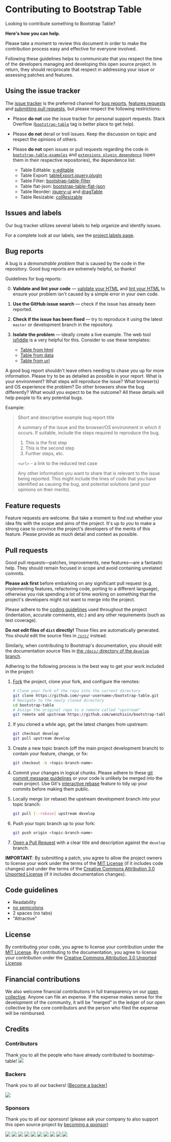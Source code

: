 # Contributing to Bootstrap Table

Looking to contribute something to Bootstrap Table?

**Here's how you can help.**

Please take a moment to review this document in order to make the contribution
process easy and effective for everyone involved.

Following these guidelines helps to communicate that you respect the time of
the developers managing and developing this open source project. In return,
they should reciprocate that respect in addressing your issue or assessing
patches and features.


## Using the issue tracker

The [issue tracker](https://github.com/wenzhixin/bootstrap-table/issues) is
the preferred channel for [bug reports](#bug-reports), [features requests](#feature-requests)
and [submitting pull requests](#pull-requests), but please respect the following
restrictions:

* Please **do not** use the issue tracker for personal support requests.  Stack
  Overflow ([`bootstrap-table`](http://stackoverflow.com/questions/tagged/bootstrap-table) tag is better place to get help).

* Please **do not** derail or troll issues. Keep the discussion on topic and
  respect the opinions of others.

* Please **do not** open issues or pull requests regarding the code in [`bootstrap-table-examples`](https://github.com/wenzhixin/bootstrap-table-examples) and [`extensions plugin dependence`](https://github.com/wenzhixin/bootstrap-table/tree/develop/src/extensions) (open them in their respective repositories), the dependence list:
    * Table Editable: [x-editable](https://github.com/vitalets/x-editable)
    * Table Export: [tableExport.jquery.plugin](https://github.com/hhurz/tableExport.jquery.plugin)
    * Table Filter: [bootstrap-table-filter](https://github.com/lukaskral/bootstrap-table-filter)
    * Table flat-json: [bootstrap-table-flat-json](https://github.com/djhvscf/bootstrap-table-flatJSON)
    * Table Reorder: [jquery-ui](https://code.jquery.com/ui/) and [dragTable](https://github.com/akottr/dragtable/)
    * Table Resizable: [colResizable](https://github.com/alvaro-prieto/colResizable)

## Issues and labels

Our bug tracker utilizes several labels to help organize and identify issues.

For a complete look at our labels, see the [project labels page](https://github.com/wenzhixin/bootstrap-table/labels).


## Bug reports

A bug is a _demonstrable problem_ that is caused by the code in the repository.
Good bug reports are extremely helpful, so thanks!

Guidelines for bug reports:

0. **Validate and lint your code** &mdash; [validate your HTML](http://html5.validator.nu)
   and [lint your HTML](https://github.com/twbs/bootlint) to ensure your
   problem isn't caused by a simple error in your own code.

1. **Use the GitHub issue search** &mdash; check if the issue has already been
   reported.

2. **Check if the issue has been fixed** &mdash; try to reproduce it using the
   latest `master` or development branch in the repository.

3. **Isolate the problem** &mdash; ideally create a live example.
    The web tool [jsfiddle](http://jsfiddle.net/) is a very helpful for this. Consider to use these templates:
    * [Table from html](http://jsfiddle.net/wenyi/e3nk137y/44345/)
    * [Table from data](http://jsfiddle.net/wenyi/e3nk137y/44346/)
    * [Table from url](http://jsfiddle.net/wenyi/e3nk137y/44348/)


A good bug report shouldn't leave others needing to chase you up for more
information. Please try to be as detailed as possible in your report. What is
your environment? What steps will reproduce the issue? What browser(s) and OS
experience the problem? Do other browsers show the bug differently? What
would you expect to be the outcome? All these details will help people to fix
any potential bugs.

Example:

> Short and descriptive example bug report title
>
> A summary of the issue and the browser/OS environment in which it occurs. If
> suitable, include the steps required to reproduce the bug.
>
> 1. This is the first step
> 2. This is the second step
> 3. Further steps, etc.
>
> `<url>` - a link to the reduced test case
>
> Any other information you want to share that is relevant to the issue being
> reported. This might include the lines of code that you have identified as
> causing the bug, and potential solutions (and your opinions on their
> merits).


## Feature requests

Feature requests are welcome. But take a moment to find out whether your idea
fits with the scope and aims of the project. It's up to *you* to make a strong
case to convince the project's developers of the merits of this feature. Please
provide as much detail and context as possible.


## Pull requests

Good pull requests—patches, improvements, new features—are a fantastic
help. They should remain focused in scope and avoid containing unrelated
commits.

**Please ask first** before embarking on any significant pull request (e.g.
implementing features, refactoring code, porting to a different language),
otherwise you risk spending a lot of time working on something that the
project's developers might not want to merge into the project.

Please adhere to the [coding guidelines](#code-guidelines) used throughout the
project (indentation, accurate comments, etc.) and any other requirements
(such as test coverage).

**Do not edit files of `dist` directly!** Those files are automatically generated. You should edit the
source files in [`/src/`](https://github.com/wenzhixin/bootstrap-table/tree/develop/src) instead.

Similarly, when contributing to Bootstrap's documentation, you should edit the
documentation source files in
[the `/docs/` directory of the `develop` branch](https://github.com/wenzhixin/bootstrap-table/tree/develop/docs).

Adhering to the following process is the best way to get your work
included in the project:

1. [Fork](https://help.github.com/articles/fork-a-repo/) the project, clone your fork,
   and configure the remotes:

   ```bash
   # Clone your fork of the repo into the current directory
   git clone https://github.com/<your-username>/bootstrap-table.git
   # Navigate to the newly cloned directory
   cd bootstrap-table
   # Assign the original repo to a remote called "upstream"
   git remote add upstream https://github.com/wenzhixin/bootstrap-table.git
   ```

2. If you cloned a while ago, get the latest changes from upstream:

   ```bash
   git checkout develop
   git pull upstream develop
   ```

3. Create a new topic branch (off the main project development branch) to
   contain your feature, change, or fix:

   ```bash
   git checkout -b <topic-branch-name>
   ```

4. Commit your changes in logical chunks. Please adhere to these [git commit
   message guidelines](http://tbaggery.com/2008/04/19/a-note-about-git-commit-messages.html)
   or your code is unlikely be merged into the main project. Use Git's
   [interactive rebase](https://help.github.com/articles/about-git-rebase/)
   feature to tidy up your commits before making them public.

5. Locally merge (or rebase) the upstream development branch into your topic branch:

   ```bash
   git pull [--rebase] upstream develop
   ```

6. Push your topic branch up to your fork:

   ```bash
   git push origin <topic-branch-name>
   ```

7. [Open a Pull Request](https://help.github.com/articles/using-pull-requests/)
    with a clear title and description against the `develop` branch.

**IMPORTANT**: By submitting a patch, you agree to allow the project owners to
license your work under the terms of the [MIT License](LICENSE) (if it
includes code changes) and under the terms of the
[Creative Commons Attribution 3.0 Unported License](docs/LICENSE)
(if it includes documentation changes).


## Code guidelines

- Readability
- [no semicolons](https://github.com/wenzhixin/bootstrap-table/pull/4218#issuecomment-475822706)
- 2 spaces (no tabs)
- "Attractive"


## License

By contributing your code, you agree to license your contribution under the [MIT License](LICENSE).
By contributing to the documentation, you agree to license your contribution under the [Creative Commons Attribution 3.0 Unported License](docs/LICENSE).


## Financial contributions

We also welcome financial contributions in full transparency on our [open collective](https://opencollective.com/bootstrap-table).
Anyone can file an expense. If the expense makes sense for the development of the community, it will be "merged" in the ledger of our open collective by the core contributors and the person who filed the expense will be reimbursed.


## Credits


### Contributors

Thank you to all the people who have already contributed to bootstrap-table!
<a href="graphs/contributors"><img src="https://opencollective.com/bootstrap-table/contributors.svg?width=890" /></a>


### Backers

Thank you to all our backers! [[Become a backer](https://opencollective.com/bootstrap-table#backer)]

<a href="https://opencollective.com/bootstrap-table#backers" target="_blank"><img src="https://opencollective.com/bootstrap-table/backers.svg?width=890"></a>


### Sponsors

Thank you to all our sponsors! (please ask your company to also support this open source project by [becoming a sponsor](https://opencollective.com/bootstrap-table#sponsor))

<a href="https://opencollective.com/bootstrap-table/sponsor/0/website" target="_blank"><img src="https://opencollective.com/bootstrap-table/sponsor/0/avatar.svg"></a>
<a href="https://opencollective.com/bootstrap-table/sponsor/1/website" target="_blank"><img src="https://opencollective.com/bootstrap-table/sponsor/1/avatar.svg"></a>
<a href="https://opencollective.com/bootstrap-table/sponsor/2/website" target="_blank"><img src="https://opencollective.com/bootstrap-table/sponsor/2/avatar.svg"></a>
<a href="https://opencollective.com/bootstrap-table/sponsor/3/website" target="_blank"><img src="https://opencollective.com/bootstrap-table/sponsor/3/avatar.svg"></a>
<a href="https://opencollective.com/bootstrap-table/sponsor/4/website" target="_blank"><img src="https://opencollective.com/bootstrap-table/sponsor/4/avatar.svg"></a>
<a href="https://opencollective.com/bootstrap-table/sponsor/5/website" target="_blank"><img src="https://opencollective.com/bootstrap-table/sponsor/5/avatar.svg"></a>
<a href="https://opencollective.com/bootstrap-table/sponsor/6/website" target="_blank"><img src="https://opencollective.com/bootstrap-table/sponsor/6/avatar.svg"></a>
<a href="https://opencollective.com/bootstrap-table/sponsor/7/website" target="_blank"><img src="https://opencollective.com/bootstrap-table/sponsor/7/avatar.svg"></a>
<a href="https://opencollective.com/bootstrap-table/sponsor/8/website" target="_blank"><img src="https://opencollective.com/bootstrap-table/sponsor/8/avatar.svg"></a>
<a href="https://opencollective.com/bootstrap-table/sponsor/9/website" target="_blank"><img src="https://opencollective.com/bootstrap-table/sponsor/9/avatar.svg"></a>
